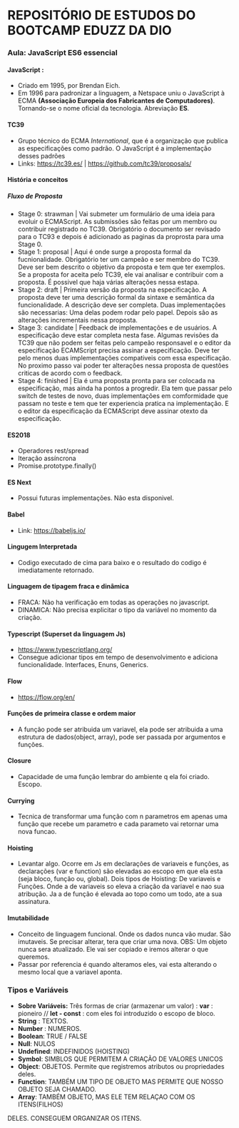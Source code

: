 # REPOSITÓRIO DE ESTUDOS DO BOOTCAMP EDUZZ DA DIO 



### Aula: JavaScript ES6 essencial  

#### JavaScript : 

* Criado em 1995, por Brendan Eich.
* Em 1996 para padronizar a linguagem, a Netspace uniu o JavaScript à ECMA **(Associação Europeia dos Fabricantes de Computadores)**. Tornando-se o nome oficial da tecnologia. Abreviação **ES**.



#### TC39

* Grupo técnico do ECMA <em>International</em>, que é a organização que publica as especificações como padrão. O JavaScript é a implementação desses padrões
* Links: https://tc39.es/ | https://github.com/tc39/proposals/



#### História e conceitos



##### Fluxo de Proposta

* Stage 0: strawman |  Vai submeter um formulário de uma ideia para evoluir o ECMAScript. As submissões são feitas por um membro ou contribuir registrado no TC39. Obrigatório o documento ser revisado para o TC93 e depois é adicionado as paginas da proprosta para uma Stage 0.
* Stage 1: proposal | Aqui é onde surge a proposta formal da fucnionalidade. Obrigatório ter um campeão e ser membro do TC39. Deve ser bem descrito o objetivo da proposta e tem que ter exemplos. Se a proposta for aceita pelo TC39, ele vai analisar e contribuir com a proposta. É possivel que haja várias alterações nessa estapa.
* Stage 2: draft | Primeira versão da proposta na especificação. A proposta deve ter uma descrição formal da sintaxe e semântica da funcionalidade. A descrição deve ser completa. Duas implementações são necessarias: Uma delas podem rodar pelo papel. Depois são as alterações incrementais nessa proposta.
* Stage 3: candidate | Feedback de implementações e de usuários. A especificação deve estar completa nesta fase. Algumas revisões da TC39 que não podem ser feitas pelo campeão responsavel e o editor  da especificação ECAMScript precisa assinar a especificação. Deve ter pelo menos duas implementações compativeis com essa especificação. No proximo passo vai poder ter alterações nessa proposta de questões criticas de acordo com o feedback.
* Stage 4: finished | Ela é uma proposta pronta para ser colocada na especificação, mas ainda ha pontos a progredir. Ela tem que passar pelo switch de testes de novo, duas implementações em comformidade que passam no teste e tem que ter experiencia pratica na implementação. E o editor da especificação da ECMAScript deve assinar otexto da especificação.



#### ES2018

* Operadores rest/spread
* Iteração assíncrona
* Promise.prototype.finally()



#### ES Next

* Possui futuras implementações. Não esta disponivel.



#### Babel

* Link: https://babeljs.io/



#### Lingugem Interpretada

* Codigo executado de cima para baixo e o resultado do codigo é imediatamente retornado.



#### Linguagem de tipagem fraca e dinâmica

* FRACA: Não ha verificação em todas as operações no javascript.
* DINAMICA: Não precisa explicitar o tipo da variável no momento da criação.



#### Typescript (Superset da linguagem Js)

* https://www.typescriptlang.org/
* Consegue adicionar  tipos  em tempo de desenvolvimento e adiciona funcionalidade. Interfaces, Enuns, Generics.

#### Flow

* https://flow.org/en/



#### Funções de primeira classe e ordem maior

* A função pode ser atribuida um variavel, ela pode ser atribuida a uma estrutura de dados(object, array), pode ser passada por argumentos e funções.



#### Closure

* Capacidade de uma função lembrar do ambiente q ela foi criado. Escopo.



#### Currying

* Tecnica de transformar uma função com n parametros em apenas uma função que recebe um parametro e cada parameto vai retornar uma nova funcao.

  

#### Hoisting

* Levantar algo. Ocorre em Js em declarações de variaveis e funções, as declarações (var e function) são elevadas ao escopo em que ela esta (seja bloco, função ou, global). Dois tipos de Hoisting: De variaveis e Funções. Onde a de variaveis so eleva a criação da variavel e nao sua atribução. Ja a de função é elevada ao topo como um todo, ate a sua assinatura.

  

#### Imutabilidade

* Conceito de linguagem funcional. Onde os dados nunca vão mudar. São imutaveis. Se precisar alterar, tera que criar uma nova. OBS: Um objeto nunca sera atualizado. Ele vai ser copiado e iremos alterar o que queremos.
* Passar por referencia é quando alteramos eles, vai esta alterando o mesmo local que a variavel aponta.



### Tipos e Variáveis

* **Sobre Variáveis:** Três formas de criar (armazenar um valor) : **var** : pioneiro //  **let - const** : com eles foi introduzido o escopo de bloco.
* **String** : TEXTOS.
* **Number** : NUMEROS.
* **Boolean**: TRUE / FALSE
* **Null**: NULOS
* **Undefined**: INDEFINIDOS (HOISTING)
* **Symbol**: SIMBLOS QUE PERMITEM A CRIAÇÃO DE VALORES UNICOS
* **Object**: OBJETOS. Permite que registremos atributos ou propriedades deles.
* **Function**: TAMBÉM UM TIPO DE OBJETO MAS PERMITE QUE NOSSO OBJETO SEJA CHAMADO.
* **Array**: TAMBÉM OBJETO, MAS ELE TEM RELAÇAO COM OS ITENS(FILHOS)

 DELES. CONSEGUEM ORGANIZAR OS ITENS.